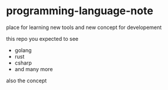 # programming-language-note

place for learning new tools and new concept for developement

this repo you expected to see
- golang
- rust
- csharp
- and many more

also the concept
